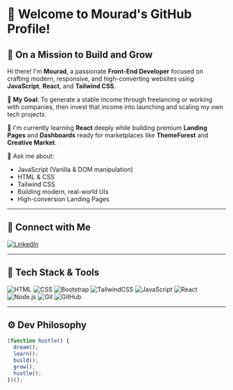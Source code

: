 # 👋 Welcome to Mourad's GitHub Profile!

## 🚀 On a Mission to Build and Grow

Hi there! I'm **Mourad**, a passionate **Front-End Developer** focused on crafting modern, responsive, and high-converting websites using **JavaScript**, **React**, and **Tailwind CSS**.

🎯 **My Goal**: To generate a stable income through freelancing or working with companies, then invest that income into launching and scaling my own tech projects.

🌱 I'm currently learning **React** deeply while building premium **Landing Pages** and **Dashboards** ready for marketplaces like **ThemeForest** and **Creative Market**.

💬 Ask me about:
- JavaScript (Vanilla & DOM manipulation)
- HTML & CSS
- Tailwind CSS
- Building modern, real-world UIs
- High-conversion Landing Pages

---

## 🔗 Connect with Me

[![LinkedIn](https://img.shields.io/badge/Mourad%20Akki-0077B5?style=for-the-badge&logo=linkedin&logoColor=white)](https://www.linkedin.com/in/mourad-akki-70558a357/?locale=en_US)

---

## 🧰 Tech Stack & Tools

![HTML](https://img.shields.io/badge/HTML-E34F26?style=for-the-badge&logo=html5&logoColor=white)
![CSS](https://img.shields.io/badge/CSS-1572B6?style=for-the-badge&logo=css3&logoColor=white)
![Bootstrap](https://img.shields.io/badge/Bootstrap-7952B3?style=for-the-badge&logo=bootstrap&logoColor=white)
![TailwindCSS](https://img.shields.io/badge/Tailwind_CSS-38B2AC?style=for-the-badge&logo=tailwind-css&logoColor=white)
![JavaScript](https://img.shields.io/badge/JavaScript-F7DF1E?style=for-the-badge&logo=javascript&logoColor=black)
![React](https://img.shields.io/badge/React-20232A?style=for-the-badge&logo=react&logoColor=61DAFB)
![Node.js](https://img.shields.io/badge/Node.js-339933?style=for-the-badge&logo=nodedotjs&logoColor=white)
![Git](https://img.shields.io/badge/Git-F05032?style=for-the-badge&logo=git&logoColor=white)
![GitHub](https://img.shields.io/badge/GitHub-181717?style=for-the-badge&logo=github&logoColor=white)



---

## ⚙️ Dev Philosophy

```js
(function hustle() {
  dream();
  learn();
  build();
  grow();
  hustle();
})();

